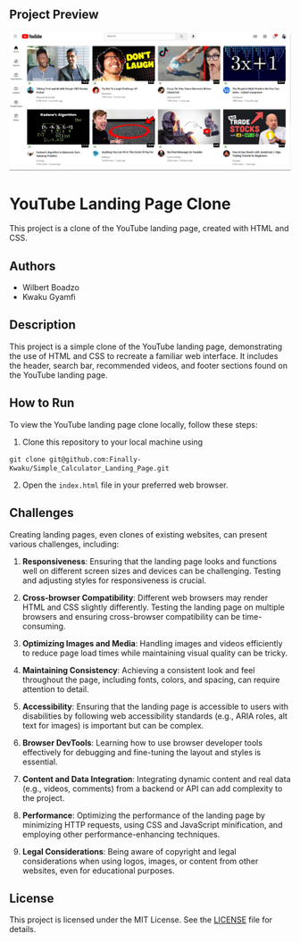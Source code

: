## Project Preview

![YouTube Landing Page Clone](./Screenshot_20230907_114352.png)



# YouTube Landing Page Clone

This project is a clone of the YouTube landing page, created with HTML and CSS.

## Authors

- Wilbert Boadzo
- Kwaku Gyamfi

## Description

This project is a simple clone of the YouTube landing page, demonstrating the use of HTML and CSS to recreate a familiar web interface. It includes the header, search bar, recommended videos, and footer sections found on the YouTube landing page.

## How to Run

To view the YouTube landing page clone locally, follow these steps:

1. Clone this repository to your local machine using 
```
git clone git@github.com:Finally-Kwaku/Simple_Calculator_Landing_Page.git
```
2. Open the `index.html` file in your preferred web browser.

## Challenges

Creating landing pages, even clones of existing websites, can present various challenges, including:

1. **Responsiveness**: Ensuring that the landing page looks and functions well on different screen sizes and devices can be challenging. Testing and adjusting styles for responsiveness is crucial.

2. **Cross-browser Compatibility**: Different web browsers may render HTML and CSS slightly differently. Testing the landing page on multiple browsers and ensuring cross-browser compatibility can be time-consuming.

3. **Optimizing Images and Media**: Handling images and videos efficiently to reduce page load times while maintaining visual quality can be tricky.

4. **Maintaining Consistency**: Achieving a consistent look and feel throughout the page, including fonts, colors, and spacing, can require attention to detail.

5. **Accessibility**: Ensuring that the landing page is accessible to users with disabilities by following web accessibility standards (e.g., ARIA roles, alt text for images) is important but can be complex.

6. **Browser DevTools**: Learning how to use browser developer tools effectively for debugging and fine-tuning the layout and styles is essential.

7. **Content and Data Integration**: Integrating dynamic content and real data (e.g., videos, comments) from a backend or API can add complexity to the project.

8. **Performance**: Optimizing the performance of the landing page by minimizing HTTP requests, using CSS and JavaScript minification, and employing other performance-enhancing techniques.

9. **Legal Considerations**: Being aware of copyright and legal considerations when using logos, images, or content from other websites, even for educational purposes.

## License

This project is licensed under the MIT License. See the [LICENSE](LICENSE) file for details.

